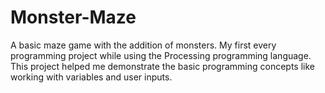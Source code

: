 # Monster-Maze
A basic maze game with the addition of monsters. My first every programming project while using the Processing programming language. This project helped me demonstrate the basic programming concepts like working with variables and user inputs.
